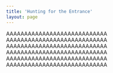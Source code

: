 ```yaml
---
title: 'Hunting for the Entrance'
layout: page
---
```

AAAAAAAAAAAAAAAAAAAAAAAAAAAA
AAAAAAAAAAAAAAAAAAAAAAAAAAAA
AAAAAAAAAAAAAAAAAAAAAAAAAAAA
AAAAAAAAAAAAAAAAAAAAAAAAAAAA
AAAAAAAAAAAAAAAAAAAAAAAAAAAA
AAAAAAAAAAAAAAAAAAAAAAAAAAAA
